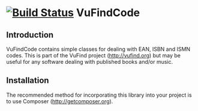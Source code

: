 [![Build Status](https://travis-ci.org/vufind-org/vufindcode.svg?branch=master)](https://travis-ci.org/vufind-org/vufindcode)
VuFindCode
==========

Introduction
------------
VuFindCode contains simple classes for dealing with EAN, ISBN and ISMN codes. This
is part of the VuFind project (http://vufind.org) but may be useful for any software
dealing with published books and/or music.


Installation
------------
The recommended method for incorporating this library into your project is to use
Composer (http://getcomposer.org).
